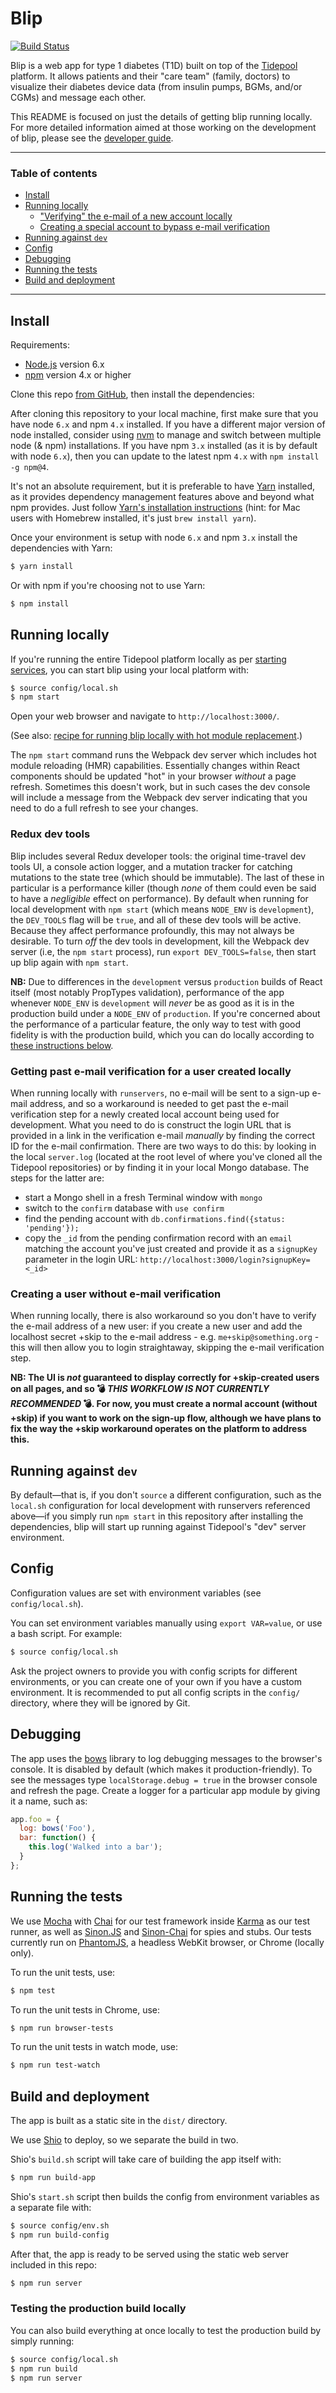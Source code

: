 # Blip

[![Build Status](https://img.shields.io/travis/tidepool-org/blip/master.svg)](https://travis-ci.org/tidepool-org/blip)

Blip is a web app for type 1 diabetes (T1D) built on top of the [Tidepool](http://tidepool.org/) platform. It allows patients and their "care team" (family, doctors) to visualize their diabetes device data (from insulin pumps, BGMs, and/or CGMs) and message each other.

This README is focused on just the details of getting blip running locally. For more detailed information aimed at those working on the development of blip, please see the [developer guide](docs/StartHere.md).

* * * * *

### Table of contents

- [Install](#install)
- [Running locally](#running-locally)
   - ["Verifying" the e-mail of a new account locally](#getting-past-email-verification-for-a-user-created-locally)
   - [Creating a special account to bypass e-mail verification](#creating-a-user-without-email-verification)
- [Running against `dev`](#running-against-dev)
- [Config](#config)
- [Debugging](#debugging)
- [Running the tests](#running-the-tests)
- [Build and deployment](#build-and-deployment)

* * * * *

## Install

Requirements:

- [Node.js](http://nodejs.org/ 'Node.js') version 6.x
- [npm](https://www.npmjs.com/ 'npm') version 4.x or higher

Clone this repo [from GitHub](https://github.com/tidepool-org/blip 'GitHub: blip'), then install the dependencies:

After cloning this repository to your local machine, first make sure that you have node `6.x` and npm `4.x` installed. If you have a different major version of node installed, consider using [nvm](https://github.com/creationix/nvm 'GitHub: Node Version Manager') to manage and switch between multiple node (& npm) installations. If you have npm `3.x` installed (as it is by default with node `6.x`), then you can update to the latest npm `4.x` with `npm install -g npm@4`.

It's not an absolute requirement, but it is preferable to have [Yarn](https://yarnpkg.com 'Yarn') installed, as it provides dependency management features above and beyond what npm provides. Just follow [Yarn's installation instructions](https://yarnpkg.com/en/docs/install 'Yarn installation instructions') (hint: for Mac users with Homebrew installed, it's just `brew install yarn`).

Once your environment is setup with node `6.x` and npm `3.x` install the dependencies with Yarn:

```bash
$ yarn install
```

Or with npm if you're choosing not to use Yarn:

```bash
$ npm install
```

## Running locally

If you're running the entire Tidepool platform locally as per [starting services](http://developer.tidepool.io/starting-up-services/ 'Tidepool developer portal: starting services'), you can start blip using your local platform with:

```bash
$ source config/local.sh
$ npm start
```

Open your web browser and navigate to `http://localhost:3000/`.

(See also: [recipe for running blip locally with hot module replacement](http://developer.tidepool.io/docs/front-end/recipes.html#a-running-the-platform-locally-with-runservers-but-blip-with-hot-module-replacement-hmr-via-webpack 'Tidepool developer portal: front end recipes').)

The `npm start` command runs the Webpack dev server which includes hot module reloading (HMR) capabilities. Essentially changes within React components should be updated "hot" in your browser *without* a page refresh. Sometimes this doesn't work, but in such cases the dev console will include a message from the Webpack dev server indicating that you need to do a full refresh to see your changes.

### Redux dev tools

Blip includes several Redux developer tools: the original time-travel dev tools UI, a console action logger, and a mutation tracker for catching mutations to the state tree (which should be immutable). The last of these in particular is a performance killer (though *none* of them could even be said to have a *negligible* effect on performance). By default when running for local development with `npm start` (which means `NODE_ENV` is `development`), the `DEV_TOOLS` flag will be `true`, and all of these dev tools will be active. Because they affect performance profoundly, this may not always be desirable. To turn *off* the dev tools in development, kill the Webpack dev server (i.e, the `npm start` process), run `export DEV_TOOLS=false`, then start up blip again with `npm start`.

**NB:** Due to differences in the `development` versus `production` builds of React itself (most notably PropTypes validation), performance of the app whenever `NODE_ENV` is `development` will *never* be as good as it is in the production build under a `NODE_ENV` of `production`. If you're concerned about the performance of a particular feature, the only way to test with good fidelity is with the production build, which you can do locally according to [these instructions below](#testing-the-production-build-locally).

### Getting past e-mail verification for a user created locally

When running locally with `runservers`, no e-mail will be sent to a sign-up e-mail address, and so a workaround is needed to get past the e-mail verification step for a newly created local account being used for development. What you need to do is construct the login URL that is provided in a link in the verification e-mail *manually* by finding the correct ID for the e-mail confirmation. There are two ways to do this: by looking in the local `server.log` (located at the root level of where you've cloned all the Tidepool repositories) or by finding it in your local Mongo database. The steps for the latter are:

- start a Mongo shell in a fresh Terminal window with `mongo`
- switch to the `confirm` database with `use confirm`
- find the pending account with `db.confirmations.find({status: 'pending'});`
- copy the `_id` from the pending confirmation record with an `email` matching the account you've just created and provide it as a `signupKey` parameter in the login URL: `http://localhost:3000/login?signupKey=<_id>`

### Creating a user without e-mail verification

When running locally, there is also workaround so you don't have to verify the e-mail address of a new user: if you create a new user and add the localhost secret +skip to the e-mail address - e.g. `me+skip@something.org` - this will then allow you to login straightaway, skipping the e-mail verification step.

**NB: The UI is *not* guaranteed to display correctly for +skip-created users on all pages, and so 💣 *THIS WORKFLOW IS NOT CURRENTLY RECOMMENDED* 💣. For now, you must create a normal account (without +skip) if you want to work on the sign-up flow, although we have plans to fix the way the +skip workaround operates on the platform to address this.**

## Running against `dev`

By default—that is, if you don't `source` a different configuration, such as the `local.sh` configuration for local development with runservers referenced above—if you simply run `npm start` in this repository after installing the dependencies, blip will start up running against Tidepool's "dev" server environment.

## Config

Configuration values are set with environment variables (see `config/local.sh`).

You can set environment variables manually using `export VAR=value`, or use a bash script. For example:

```bash
$ source config/local.sh
```

Ask the project owners to provide you with config scripts for different environments, or you can create one of your own if you have a custom environment. It is recommended to put all config scripts in the `config/` directory, where they will be ignored by Git.

## Debugging

The app uses the [bows](http://latentflip.com/bows/) library to log debugging messages to the browser's console. It is disabled by default (which makes it production-friendly). To see the messages type `localStorage.debug = true` in the browser console and refresh the page. Create a logger for a particular app module by giving it a name, such as:

```javascript
app.foo = {
  log: bows('Foo'),
  bar: function() {
    this.log('Walked into a bar');
  }
};
```

## Running the tests

We use [Mocha](http://visionmedia.github.io/mocha/) with [Chai](http://chaijs.com/) for our test framework inside [Karma](https://karma-runner.github.io/) as our test runner, as well as [Sinon.JS](http://sinonjs.org/) and [Sinon-Chai](https://github.com/domenic/sinon-chai) for spies and stubs. Our tests currently run on [PhantomJS](http://phantomjs.org/), a headless WebKit browser, or Chrome (locally only).

To run the unit tests, use:

```bash
$ npm test
```

To run the unit tests in Chrome, use:

```bash
$ npm run browser-tests
```

To run the unit tests in watch mode, use:

```bash
$ npm run test-watch
```

## Build and deployment

The app is built as a static site in the `dist/` directory.

We use [Shio](https://github.com/tidepool-org/shio) to deploy, so we separate the build in two.

Shio's `build.sh` script will take care of building the app itself with:

```bash
$ npm run build-app
```

Shio's `start.sh` script then builds the config from environment variables as a separate file with:

```bash
$ source config/env.sh
$ npm run build-config
```

After that, the app is ready to be served using the static web server included in this repo:

```bash
$ npm run server
```

### Testing the production build locally

You can also build everything at once locally to test the production build by simply running:

```bash
$ source config/local.sh
$ npm run build
$ npm run server
```
